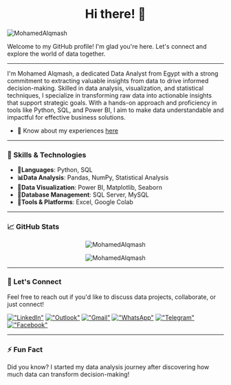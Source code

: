 <h1 align="center">Hi there! 👋</h1>

<p align="left"> <img src="https://komarev.com/ghpvc/?username=MohamedAlqmash&label=Profile%20views&color=0e75b6&style=flat" alt="MohamedAlqmash" /> </p>


Welcome to my GitHub profile! I'm glad you're here. Let's connect and explore the world of data together.

---

I'm Mohamed Alqmash, a dedicated Data Analyst from Egypt with a strong commitment to extracting valuable insights from data to drive informed decision-making. Skilled in data analysis, visualization, and statistical techniques, I specialize in transforming raw data into actionable insights that support strategic goals. With a hands-on approach and proficiency in tools like Python, SQL, and Power BI, I aim to make data understandable and impactful for effective business solutions. 
- 📄 Know about my experiences [here](https://drive.google.com/file/d/1EPnlX4t8c48GPaMY9n2j-1xeVNgMo_N0/view?usp=drive_link)

---

### 🔧 Skills & Technologies
- **🌱Languages**: Python, SQL
- **📊Data Analysis**: Pandas, NumPy, Statistical Analysis
- **🔭Data Visualization**: Power BI, Matplotlib, Seaborn
- **👯Database Management**: SQL Server, MySQL
- **🔧Tools & Platforms**: Excel, Google Colab

---

### 📈 GitHub Stats

<p align="center">
  <img src="https://github-readme-stats.vercel.app/api?username=MohamedAlqmash&show_icons=true&locale=en" alt="MohamedAlqmash" />
</p>

<p align="center">
  <img src="https://github-readme-streak-stats.herokuapp.com/?user=MohamedAlqmash&" alt="MohamedAlqmash" />
</p>


---

### 🤝 Let's Connect
Feel free to reach out if you'd like to discuss data projects, collaborate, or just connect!

[!["LinkedIn"](https://img.shields.io/badge/LinkedIn-blue?style=flat&logo=linkedin&labelColor=blue)](https://www.linkedin.com/in/mohamed156ah)
[!["Outlook"](https://img.shields.io/badge/Outlook-00a2ed?style=flat&logo=Outlook&logoColor=white)](mailto:mohamed.alqmash@hotmail.com)
[!["Gmail"](https://img.shields.io/badge/Gmail-D14836?style=flat&logo=gmail&logoColor=white)](mailto:mohamed.alqmash156@gmail.com)
[!["WhatsApp"](https://img.shields.io/badge/WhatsApp-25D366?style=flat&logo=whatsapp&logoColor=white)](https://wa.me/+201278985741)
[!["Telegram"](https://img.shields.io/badge/Telegram-2CA5E0?style=flat&logo=telegram&logoColor=white)](https://t.me/mo156ah)
[!["Facebook"](https://img.shields.io/badge/Facebook-1877F2?style=flat&logo=facebook&logoColor=white)](https://www.facebook.com/mohamedalqmash156)

---

### ⚡ Fun Fact
Did you know? I started my data analysis journey after discovering how much data can transform decision-making!
